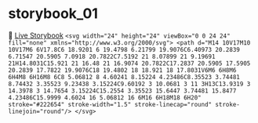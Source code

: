 # storybook_01

🚀 [Live Storybook](https://6346c29f12cb3212588eb719-kysdmcdpcq.chromatic.com/?path=/story/card01--regular)
`
<svg width="24" height="24" viewBox="0 0 24 24" fill="none" xmlns="http://www.w3.org/2000/svg">
<path d="M14 10V17M10 10V17M6 6V17.8C6 18.9201 6 19.4798 6.21799 19.9076C6.40973 20.2839 6.71547 20.5905 7.0918 20.7822C7.5192 21 8.07899 21 9.19691 21H14.8031C15.921 21 16.48 21 16.9074 20.7822C17.2837 20.5905 17.5905 20.2839 17.7822 19.9076C18 19.4802 18 18.921 18 17.8031V6M6 6H8M6 6H4M8 6H16M8 6C8 5.06812 8 4.60241 8.15224 4.23486C8.35523 3.74481 8.74432 3.35523 9.23438 3.15224C9.60192 3 10.0681 3 11 3H13C13.9319 3 14.3978 3 14.7654 3.15224C15.2554 3.35523 15.6447 3.74481 15.8477 4.23486C15.9999 4.6024 16 5.06812 16 6M16 6H18M18 6H20" stroke="#222654" stroke-width="1.5" stroke-linecap="round" stroke-linejoin="round"/>
</svg>
`
